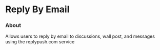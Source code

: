 # Reply By Email #

### About ###

Allows users to reply by email to discussions, wall post, and messages using the replypush.com service


